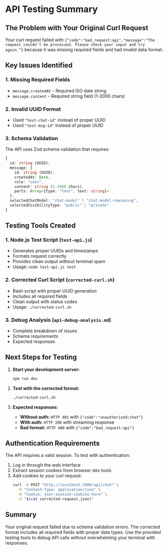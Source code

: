 # API Testing Summary

## The Problem with Your Original Curl Request

Your curl request failed with `{"code":"bad_request:api","message":"The request couldn't be processed. Please check your input and try again."}` because it was missing required fields and had invalid data format.

## Key Issues Identified

### 1. Missing Required Fields

- `message.createdAt` - Required ISO date string
- `message.content` - Required string field (1-2000 chars)

### 2. Invalid UUID Format

- Used `"test-chat-id"` instead of proper UUID
- Used `"test-msg-id"` instead of proper UUID

### 3. Schema Validation

The API uses Zod schema validation that requires:

```typescript
{
  id: string (UUID),
  message: {
    id: string (UUID),
    createdAt: Date,
    role: "user",
    content: string (1-2000 chars),
    parts: Array<{type: "text", text: string}>
  },
  selectedChatModel: "chat-model" | "chat-model-reasoning",
  selectedVisibilityType: "public" | "private"
}
```

## Testing Tools Created

### 1. Node.js Test Script (`test-api.js`)

- Generates proper UUIDs and timestamps
- Formats request correctly
- Provides clean output without terminal spam
- Usage: `node test-api.js test`

### 2. Corrected Curl Script (`corrected-curl.sh`)

- Bash script with proper UUID generation
- Includes all required fields
- Clean output with status codes
- Usage: `./corrected-curl.sh`

### 3. Debug Analysis (`api-debug-analysis.md`)

- Complete breakdown of issues
- Schema requirements
- Expected responses

## Next Steps for Testing

1. **Start your development server:**

   ```bash
   npm run dev
   ```

2. **Test with the corrected format:**

   ```bash
   ./corrected-curl.sh
   ```

3. **Expected responses:**
   - **Without auth:** `HTTP 401` with `{"code":"unauthorized:chat"}`
   - **With auth:** `HTTP 200` with streaming response
   - **Bad format:** `HTTP 400` with `{"code":"bad_request:api"}`

## Authentication Requirements

The API requires a valid session. To test with authentication:

1. Log in through the web interface
2. Extract session cookies from browser dev tools
3. Add cookies to your curl request:
   ```bash
   curl -X POST "http://localhost:3000/api/chat" \
     -H "Content-Type: application/json" \
     -H "Cookie: your-session-cookies-here" \
     -d "$(cat corrected-request.json)"
   ```

## Summary

Your original request failed due to schema validation errors. The corrected format includes all required fields with proper data types. Use the provided testing tools to debug API calls without overwhelming your terminal with responses.
